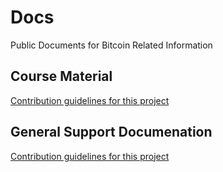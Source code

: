 # Docs
Public Documents for Bitcoin Related Information

## Course Material
[Contribution guidelines for this project](docs/CONTRIBUTING.md)

## General Support Documenation
[Contribution guidelines for this project](docs/CONTRIBUTING.md)
